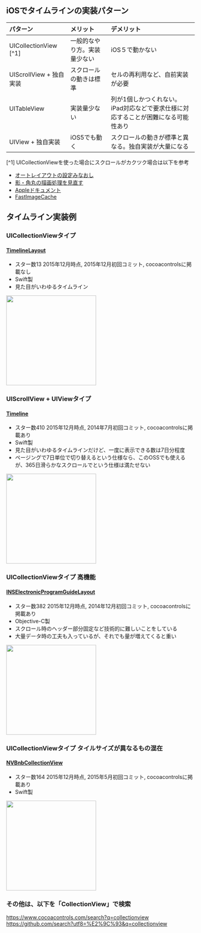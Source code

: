 ## iOSでタイムラインの実装パターン

| パターン                 | メリット                  |  デメリット |
|:------------------------|:------------------------|:---------------------------|
| UICollectionView [^1]   | 一般的なやり方。実装量少ない | iOS５で動かない              |
| UIScrollView + 独自実装  | スクロールの動きは標準      | セルの再利用など、自前実装が必要         |
| UITableView   　　　　　　| 実装量少ない | 列が1個しかつくれない。iPad対応などで要求仕様に対応することが困難になる可能性あり              |
| UIView + 独自実装        | iOS5でも動く              | スクロールの動きが標準と異なる。独自実装が大量になる  |


[^1] UICollectionViewを使った場合にスクロールがカクツク場合は以下を参考

- [オートレイアウトの設定みなおし](http://qiita.com/yuya_presto/items/08b0656f67a59c8c2d03)
- [影・角丸の描画処理を見直す](http://d.hatena.ne.jp/shu223/20121124/1355146393)
- [Appleドキュメント](https://developer.apple.com/jp/documentation/iPhoneAppProgrammingGuide.pdf)
- [FastImageCache](https://github.com/path/FastImageCache)


## タイムライン実装例

### UICollectionViewタイプ

#### [TimelineLayout](https://github.com/seedante/TimelineLayout)
- スター数13 2015年12月時点, 2015年12月初回コミット, cocoacontrolsに掲載なし
- Swift製
- 見た目がいわゆるタイムライン

<img src="https://github.com/seedante/TimelineLayout/blob/master/Timeline-Layout-I-Screenshot.jpg" width="240px">

### UIScrollView + UIViewタイプ
#### [Timeline](https://github.com/edekhayser/Timeline)
- スター数410 2015年12月時点, 2014年7月初回コミット, cocoacontrolsに掲載あり
- Swift製
- 見た目がいわゆるタイムラインだけど、一度に表示できる数は7日分程度
- ページングで7日単位で切り替えるという仕様なら、このOSSでも使えるが、365日滑らかなスクロールでという仕様は満たせない

<img src="https://github.com/edekhayser/Timeline/blob/master/Screenshot.png" width="240px">


### UICollectionViewタイプ 高機能

#### [INSElectronicProgramGuideLayout](https://github.com/inspace-io/INSElectronicProgramGuideLayout)
- スター数382 2015年12月時点, 2014年12月初回コミット, cocoacontrolsに掲載あり
- Objective-C製
- スクロール時のヘッダー部分固定など技術的に難しいことをしている
- 大量データ時の工夫も入っているが、それでも量が増えてくると重い

<img src="https://raw.githubusercontent.com/inspace-io/INSElectronicProgramGuideLayout/master/Screens/screen.png" width="240px">


### UICollectionViewタイプ タイルサイズが異なるもの混在

#### [NVBnbCollectionView](https://github.com/ninjaprox/NVBnbCollectionView)
- スター数164 2015年12月時点, 2015年5月初回コミット, cocoacontrolsに掲載あり
- Swift製

<img src="https://raw.githubusercontent.com/ninjaprox/NVBnbCollectionView/master/Demo-portrait.gif" width="240px">

### その他は、以下を「CollectionView」で検索
https://www.cocoacontrols.com/search?q=collectionview
https://github.com/search?utf8=%E2%9C%93&q=collectionview
